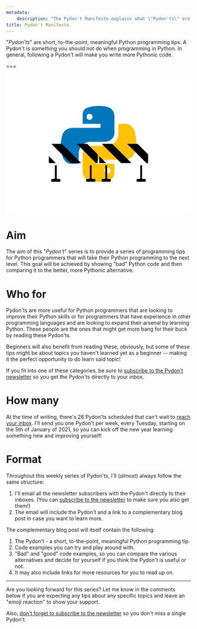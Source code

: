 ```yaml
---
metadata:
    description: "The Pydon't Manifesto explains what \"Pydon'ts\" are and why they are important when you are looking to improve your Python programming skills."
title: Pydon't Manifesto
---
```


"*Pydon'ts*" are short, to-the-point, meaningful Python programming tips.
A Pydon't is something you should *not* do when programming in Python.
In general, following a Pydon't will make you write more Pythonic code.

===

![The Python logo with some construction work barriers in front of it.](thumbnail.png)


# Aim

The aim of this "*Pydon't*" series is to provide a series of programming tips
for Python programmers that will take their Python programming to the next level.
This goal will be achieved by showing "bad" Python code and then comparing it
to the better, more Pythonic alternative.


# Who for

Pydon'ts are more useful for Python programmers that are looking to improve
their Python skills or for programmers that have experience in other programming
languages and are looking to expand their arsenal by learning Python.
These people are the ones that might get more bang for their buck by reading
these Pydon'ts.

Beginners will also benefit from reading these, obviously, but some of these
tips might be about topics you haven't learned yet as a beginner -- making it
the perfect opportunity to do learn said topic!

If you fit into one of these categories, be sure to
[subscribe to the Pydon't newsletter][subscribe] so you get the Pydon'ts directly
to your inbox.


# How many

At the time of writing, there's 28 Pydon'ts scheduled that can't wait to [reach
your inbox][subscribe].
I'll send you one Pydon't per week, every Tuesday,
starting on the 5th of January of 2021,
so you can kick off the new year learning something new and improving yourself!


# Format

Throughout this weekly series of Pydon'ts,
I'll (*almost*) always follow the same structure:

 1. I'll email all the newsletter subscribers with the Pydon't directly to their inboxes.
 (You can [subscribe to the newsletter][subscribe] to make sure you also get them!)
 2. The email will include the Pydon't
 and a link to a complementary blog post in case you want to learn more.

The complementary blog post will itself contain the following:

 1. The Pydon't - a short, to-the-point, meaningful Python programming tip.
 2. Code examples you can try and play around with.
 3. "Bad" and "good" code examples, so you can compare the various alternatives
 and decide for yourself if you think the Pydon't is useful or not.
 4. It may also include links for more resources for you to read up on.


---

Are you looking forward for this series?
Let me know in the comments below if you are expecting any tips about any specific
topics and leave an "emoji reaction" to show your support.

Also, [don't forget to subscribe to the newsletter][subscribe] so you don't miss
a single Pydon't.


[subscribe]: https://mathspp.com/subscribe
